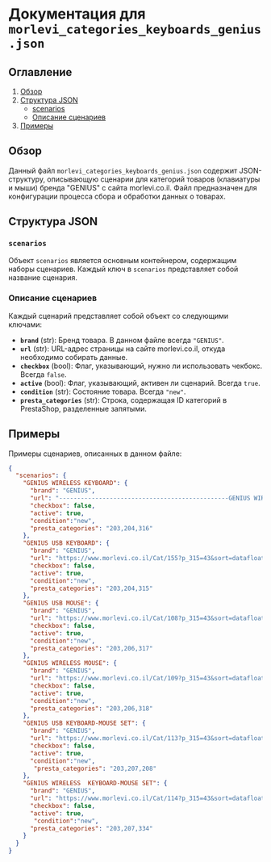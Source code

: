 # Документация для `morlevi_categories_keyboards_genius.json`

## Оглавление
1. [Обзор](#обзор)
2. [Структура JSON](#структура-json)
    - [scenarios](#scenarios)
    - [Описание сценариев](#описание-сценариев)
3. [Примеры](#примеры)

## Обзор

Данный файл `morlevi_categories_keyboards_genius.json` содержит JSON-структуру, описывающую сценарии для категорий товаров (клавиатуры и мыши) бренда "GENIUS" с сайта morlevi.co.il. Файл предназначен для конфигурации процесса сбора и обработки данных о товарах.

## Структура JSON

### `scenarios`
Объект `scenarios` является основным контейнером, содержащим наборы сценариев. Каждый ключ в `scenarios` представляет собой название сценария.

### Описание сценариев

Каждый сценарий представляет собой объект со следующими ключами:

- **`brand`** (str): Бренд товара. В данном файле всегда `"GENIUS"`.
- **`url`** (str): URL-адрес страницы на сайте morlevi.co.il, откуда необходимо собирать данные. 
- **`checkbox`** (bool): Флаг, указывающий, нужно ли использовать чекбокс. Всегда `false`.
- **`active`** (bool): Флаг, указывающий, активен ли сценарий. Всегда `true`.
- **`condition`** (str): Состояние товара. Всегда `"new"`.
- **`presta_categories`** (str):  Строка, содержащая ID категорий в PrestaShop, разделенные запятыми.

## Примеры

Примеры сценариев, описанных в данном файле:

```json
{
  "scenarios": {
    "GENIUS WIRELESS KEYBOARD": {
      "brand": "GENIUS",
      "url": "-----------------------------------------------GENIUS WIRELESS KEYBOARD----------------------------------------------",
      "checkbox": false,
      "active": true,
      "condition":"new",
      "presta_categories": "203,204,316"
    },
    "GENIUS USB KEYBOARD": {
      "brand": "GENIUS",
      "url": "https://www.morlevi.co.il/Cat/155?p_315=43&sort=datafloat2%2Cprice&keyword=",
      "checkbox": false,
      "active": true,
      "condition":"new",
      "presta_categories": "203,204,315"
    },
    "GENIUS USB MOUSE": {
      "brand": "GENIUS",
      "url": "https://www.morlevi.co.il/Cat/108?p_315=43&sort=datafloat2%2Cprice&keyword=",
      "checkbox": false,
      "active": true,
      "condition":"new",
      "presta_categories": "203,206,317"
    },
    "GENIUS WIRELESS MOUSE": {
      "brand": "GENIUS",
      "url": "https://www.morlevi.co.il/Cat/109?p_315=43&sort=datafloat2%2Cprice&keyword=",
      "checkbox": false,
      "active": true,
      "condition":"new",
      "presta_categories": "203,206,318"
    },
    "GENIUS USB KEYBOARD-MOUSE SET": {
      "brand": "GENIUS",
      "url": "https://www.morlevi.co.il/Cat/113?p_315=43&sort=datafloat2%2Cprice&keyword=",
      "checkbox": false,
      "active": true,
      "condition":"new",
       "presta_categories": "203,207,208"
    },
    "GENIUS WIRELESS  KEYBOARD-MOUSE SET": {
      "brand": "GENIUS",
      "url": "https://www.morlevi.co.il/Cat/114?p_315=43&sort=datafloat2%2Cprice&keyword=",
      "checkbox": false,
      "active": true,
       "condition":"new",
      "presta_categories": "203,207,334"
    }
  }
}
```